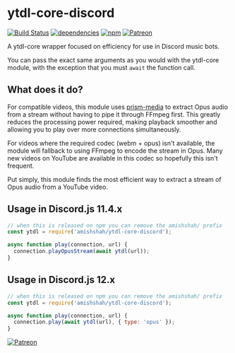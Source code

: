 # ytdl-core-discord

[![Build Status](https://travis-ci.org/amishshah/ytdl-core-discord.svg?branch=master)](https://travis-ci.org/amishshah/ytdl-core-discord)
[![dependencies](https://david-dm.org/amishshah/ytdl-core-discord/status.svg)](https://david-dm.org/amishshah/ytdl-core-discord)
[![npm](https://img.shields.io/npm/dt/ytdl-core-discord.svg)](https://www.npmjs.com/package/ytdl-core-discord)
[![Patreon](https://img.shields.io/badge/donate-patreon-F96854.svg)](https://www.patreon.com/discordjs)

A ytdl-core wrapper focused on efficiency for use in Discord music bots.

You can pass the exact same arguments as you would with the ytdl-core module, with the exception that
you must `await` the function call.  

## What does it do?

For compatible videos, this module uses [prism-media](https://github.com/amishshah/prism-media)
to extract Opus audio from a stream without having to pipe it through FFmpeg first. This greatly
reduces the processing power required, making playback smoother and allowing you to play over
more connections simultaneously.

For videos where the required codec (webm + opus) isn't available, the module will fallback to
using FFmpeg to encode the stream in Opus. Many new videos on YouTube are available in this codec
so hopefully this isn't frequent.

Put simply, this module finds the most efficient way to extract a stream of Opus audio from a YouTube
video.

## Usage in Discord.js 11.4.x

```js
// when this is released on npm you can remove the amishshah/ prefix
const ytdl = require('amishshah/ytdl-core-discord');

async function play(connection, url) {
  connection.playOpusStream(await ytdl(url));
}
```

## Usage in Discord.js 12.x

```js
// when this is released on npm you can remove the amishshah/ prefix
const ytdl = require('amishshah/ytdl-core-discord');

async function play(connection, url) {
  connection.play(await ytdl(url), { type: 'opus' });
}
```

[![Patreon](https://c5.patreon.com/external/logo/become_a_patron_button.png)](https://www.patreon.com/discordjs)